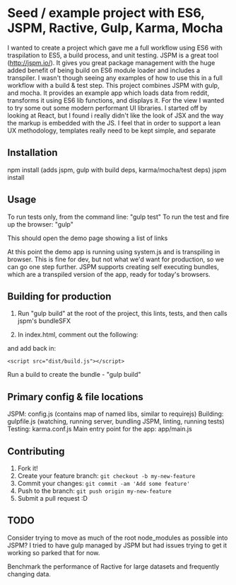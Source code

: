 # Seed / example project with ES6, JSPM, Ractive, Gulp, Karma, Mocha

I wanted to create a project which gave me a full workflow using ES6 with traspilation
to ES5, a build process, and unit testing.
JSPM is a great tool (http://jspm.io/). It gives you great package management with the
huge added benefit of being build on ES6 module loader and includes a transpiler. I wasn't
though seeing any examples of how to use this in a full workflow with a build & test step.
This project combines JSPM with gulp, and mocha. It provides an example app which loads
data from reddit, transforms it using ES6 lib functions, and displays it.
For the view I wanted to try some out some modern performant UI libraries. I started off
by looking at React, but I found i really didn't like the look of JSX and the way the markup
is embedded with the JS. I feel that in order to support a lean UX methodology, templates
really need to be kept simple, and separate

## Installation

npm install (adds jspm, gulp with build deps, karma/mocha/test deps)
jspm install

## Usage

To run tests only, from the command line: "gulp test"
To run the test and fire up the browser: "gulp"

This should open the demo page showing a list of links

At this point the demo app is running using system.js and is transpiling in browser. This is
fine for dev, but not what we'd want for production, so we can go one step further. JSPM supports
creating self executing bundles, which are a transpiled version of the app, ready for today's browsers.

## Building for production

1) Run "gulp build" at the root of the project, this lints, tests, and then calls jspm's bundleSFX
2) In index.html, comment out the following:

    <script src="jspm_packages/system.js"></script>
    <script src="config.js"></script>
    <script>
        System.import('app/main');
    </script>

and add back in:

    <script src="dist/build.js"></script>

Run a build to create the bundle - "gulp build"

## Primary config & file locations

JSPM: config.js (contains map of named libs, similar to requirejs)
Building: gulpfile.js (watching, running server, bundling JSPM, linting, running tests)
Testing: karma.conf.js
Main entry point for the app: app/main.js

## Contributing

1. Fork it!
2. Create your feature branch: `git checkout -b my-new-feature`
3. Commit your changes: `git commit -am 'Add some feature'`
4. Push to the branch: `git push origin my-new-feature`
5. Submit a pull request :D

## TODO

Consider trying to move as much of the root node_modules as possible into
JSPM? I tried to have gulp managed by JSPM but had issues trying to get
it working so parked that for now.

Benchmark the performance of Ractive for large datasets and frequently changing data.